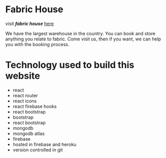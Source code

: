 # <b>Fabric House</b>

visit <i><b>fabric house</b></i> [here](https://fabric-house-99700.web.app/)

We have the largest warehouse in the country. You can book and store anything you relate to fabric. Come visit us, then if you want, we can help you with the booking process.

# Technology used to build this website

-   react
-   react router
-   react icons
-   react firebase hooks
-   react bootstrap
-   bootstrap
-   react bootstrap
-   mongodb
-   mongodb atlas
-   firebase
-   hosted in firebase and heroku
-   version controlled in git
